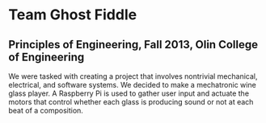 Team Ghost Fiddle
=================

Principles of Engineering, Fall 2013, Olin College of Engineering
-----------------------------------------------------------------

We were tasked with creating a project that involves nontrivial mechanical, electrical, and software systems.  We decided to make a mechatronic wine glass player.  A Raspberry Pi is used to gather user input and actuate the motors that control whether each glass is producing sound or not at each beat of a composition.
